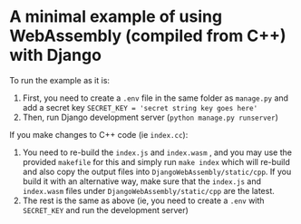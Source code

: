 # A minimal example of using WebAssembly (compiled from C++) with Django

To run the example as it is:

1. First, you need to create a `.env` file in the same folder as `manage.py` and add a secret key `SECRET_KEY = 'secret string key goes here'`
1. Then, run Django development server (`python manage.py runserver`)

If you make changes to C++ code (ie `index.cc`):

1. You need to re-build the `index.js` and `index.wasm` , and you may use the provided `makefile` for this and simply run `make index` which will re-build and also copy the output files into `DjangoWebAssembly/static/cpp`. If you build it with an alternative way, make sure that the `index.js` and `index.wasm` files under `DjangoWebAssembly/static/cpp` are the latest.
1. The rest is the same as above (ie, you need to create a `.env` with `SECRET_KEY` and run the development server)
